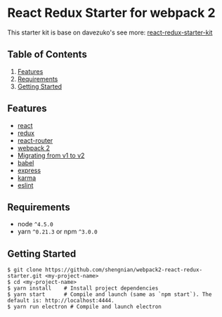 # React Redux Starter for webpack 2
This starter kit is base on davezuko's see more: [react-redux-starter-kit](https://github.com/davezuko/react-redux-starter-kit)

## Table of Contents
1. [Features](#features)
1. [Requirements](#requirements)
1. [Getting Started](#getting-started)

## Features
* [react](https://github.com/facebook/react)
* [redux](https://github.com/rackt/redux)
* [react-router](https://github.com/rackt/react-router)
* [webpack 2](https://github.com/webpack/webpack)
* [Migrating from v1 to v2](https://webpack.js.org/guides/migrating/)
* [babel](https://github.com/babel/babel)
* [express](https://github.com/expressjs/express)
* [karma](https://github.com/karma-runner/karma)
* [eslint](http://eslint.org)

## Requirements
* node `^4.5.0`
* yarn `^0.21.3` or npm `^3.0.0`

## Getting Started

```
$ git clone https://github.com/shengnian/webpack2-react-redux-starter.git <my-project-name>
$ cd <my-project-name>
$ yarn install    # Install project dependencies
$ yarn start      # Compile and launch (same as `npm start`). The default is: http://localhost:4444.
$ yarn run electron # Compile and launch electron
```
